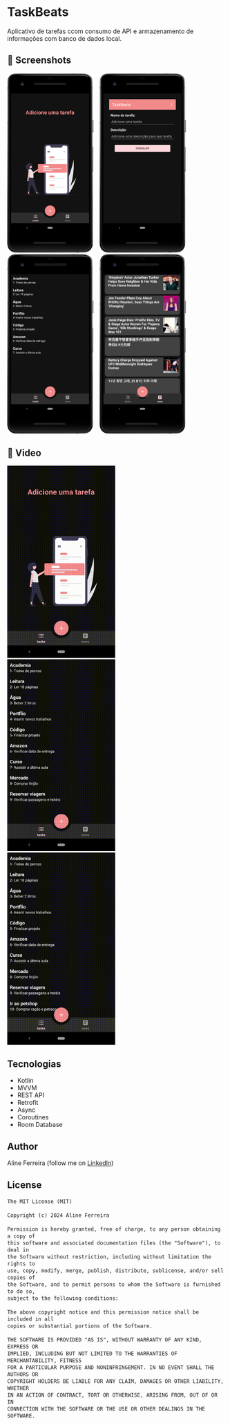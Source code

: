 # TaskBeats
Aplicativo de tarefas ccom consumo de API e armazenamento de informações com banco de dados local. 

## :camera_flash: Screenshots

<img src="app/src/screens/home-empty.png" width="200">&emsp;<img src="app/src/screens/add-tasks.png" width="200">&emsp;<img src="app/src/screens/task-list.png" width="200">&emsp;<img src="app/src/screens/news.png" width="200">

## :movie_camera: Video
<img src="app/src/screens/gif/task1-video.gif" width="250">&emsp;<img src="app/src/screens/gif/update.gif" width="250">&emsp;<img src="app/src/screens/gif/delete.gif" width="250">



## Tecnologias
* Kotlin
* MVVM
* REST API
* Retrofit
* Async
* Coroutines
* Room Database

  
## Author
Aline Ferreira (follow me on [LinkedIn](https://www.linkedin.com/in/ferreiraline/))

## License
```
The MIT License (MIT)

Copyright (c) 2024 Aline Ferreira

Permission is hereby granted, free of charge, to any person obtaining a copy of
this software and associated documentation files (the "Software"), to deal in
the Software without restriction, including without limitation the rights to
use, copy, modify, merge, publish, distribute, sublicense, and/or sell copies of
the Software, and to permit persons to whom the Software is furnished to do so,
subject to the following conditions:

The above copyright notice and this permission notice shall be included in all
copies or substantial portions of the Software.

THE SOFTWARE IS PROVIDED "AS IS", WITHOUT WARRANTY OF ANY KIND, EXPRESS OR
IMPLIED, INCLUDING BUT NOT LIMITED TO THE WARRANTIES OF MERCHANTABILITY, FITNESS
FOR A PARTICULAR PURPOSE AND NONINFRINGEMENT. IN NO EVENT SHALL THE AUTHORS OR
COPYRIGHT HOLDERS BE LIABLE FOR ANY CLAIM, DAMAGES OR OTHER LIABILITY, WHETHER
IN AN ACTION OF CONTRACT, TORT OR OTHERWISE, ARISING FROM, OUT OF OR IN
CONNECTION WITH THE SOFTWARE OR THE USE OR OTHER DEALINGS IN THE SOFTWARE.
```

